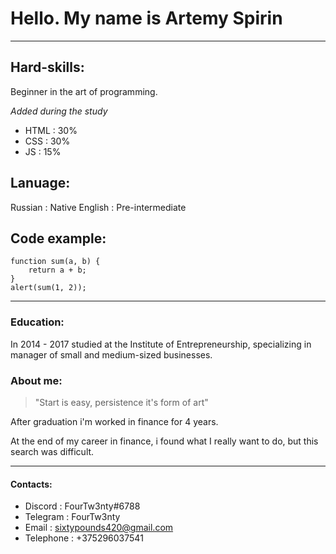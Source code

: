 # Hello. My name is Artemy Spirin 

-------

## Hard-skills:
Beginner in the art of programming.

*Added during the study*

* HTML : 30%
* CSS : 30%
* JS : 15%

## Lanuage:

Russian : Native
English : Pre-intermediate

## Code example:
```
function sum(a, b) {
    return a + b;
}
alert(sum(1, 2));
```
------

### Education:

In 2014 - 2017 studied at the Institute of Entrepreneurship, specializing in manager of small and medium-sized businesses.

### About me:

> "Start is easy, persistence it's form of art"

After graduation i'm worked in finance for 4 years.


At the end of my career in finance, i found what I really want to do, but this search was difficult. 

------

#### Contacts:
* Discord : FourTw3nty#6788
* Telegram : FourTw3nty
* Email : sixtypounds420@gmail.com  
* Telephone : +375296037541




